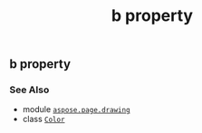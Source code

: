 ﻿---
title: b property
second_title: Aspose.Page for Python via .NET API References
description: 
type: docs
weight: 170
url: /python-net/aspose.page.drawing/color/b/
is_root: false
---

## b property


### See Also
* module [`aspose.page.drawing`](../../)
* class [`Color`](/page/python-net/aspose.page.drawing/color)
